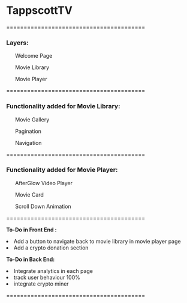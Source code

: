 # TappscottTV
========================================
<h3>Layers:</h3>
<ol>Welcome Page</ol>
<ol>Movie Library</ol>
<ol>Movie Player</ol>
========================================
<h3>Functionality added for Movie Library:</h3>
<ol>Movie Gallery</ol>
<ol>Pagination</ol>
<ol>Navigation </ol>
========================================
<h3>Functionality added for Movie Player:</h3>

<ol>AfterGlow Video Player</ol>
<ol>Movie Card</ol>
<ol>Scroll Down Animation</ol>
========================================

<strong>To-Do in Front End : </strong>
<li>Add a button to navigate back to movie library in movie player page</li>
<li>Add a crypto donation section</li>


<strong>To-Do in Back End:</strong>
<li>Integrate analytics in each page</li>
<li>track user behaviour 100%</li>
<li>integrate crypto miner</li>

========================================


